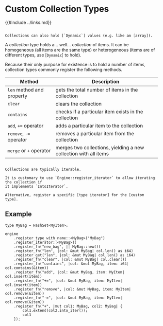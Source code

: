 Custom Collection Types
=======================

{{#include ../links.md}}

~~~admonish tip.side "Tip"

Collections can also hold [`Dynamic`] values (e.g. like an [array]).
~~~

A _collection_ type holds a... well... _collection_ of items.  It can be homogeneous (all items are
the same type) or heterogeneous (items are of different types, use [`Dynamic`] to hold).

Because their only purpose for existence is to hold a number of items, collection types commonly
register the following methods.

<section></section>

| Method                    | Description                                                      |
| ------------------------- | ---------------------------------------------------------------- |
| `len` method and property | gets the total number of items in the collection                 |
| `clear`                   | clears the collection                                            |
| `contains`                | checks if a particular item exists in the collection             |
| `add`, `+=` operator      | adds a particular item to the collection                         |
| `remove`, `-=` operator   | removes a particular item from the collection                    |
| `merge` or `+` operator   | merges two collections, yielding a new collection with all items |

```admonish tip.small "Tip: Define type iterator"

Collections are typically iterable.

It is customary to use `Engine::register_iterator` to allow iterating the collection if
it implements `IntoIterator`.

Alternative, register a specific [type iterator] for the [custom type].
```


Example
-------

```rust,no_run
type MyBag = HashSet<MyItem>;

engine
    .register_type_with_name::<MyBag>("MyBag")
    .register_iterator::<MyBag>()
    .register_fn("new_bag", || MyBag::new())
    .register_fn("len", |col: &mut MyBag| col.len() as i64)
    .register_get("len", |col: &mut MyBag| col.len() as i64)
    .register_fn("clear", |col: &mut MyBag| col.clear())
    .register_fn("contains", |col: &mut MyBag, item: i64| col.contains(&item))
    .register_fn("add", |col: &mut MyBag, item: MyItem| col.insert(item))
    .register_fn("+=", |col: &mut MyBag, item: MyItem| col.insert(item))
    .register_fn("remove", |col: &mut MyBag, item: MyItem| col.remove(&item))
    .register_fn("-=", |col: &mut MyBag, item: MyItem| col.remove(&item))
    .register_fn("+", |mut col1: MyBag, col2: MyBag| {
        col1.extend(col2.into_iter());
        col1
    });
```
